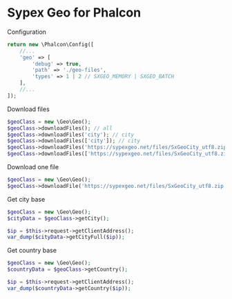 # Sypex Geo for Phalcon

Configuration

```php
return new \Phalcon\Config([
    //...
    'geo' => [
        'debug' => true,
        'path' => './geo-files',
        'types' => 1 | 2 // SXGEO_MEMORY | SXGEO_BATCH
    ],
    //...
]);
```

Download files

```php
$geoClass = new \Geo\Geo();
$geoClass->downloadFiles(); // all
$geoClass->downloadFiles('city'); // city
$geoClass->downloadFiles(['city']); // city
$geoClass->downloadFiles('https://sypexgeo.net/files/SxGeoCity_utf8.zip'); // city
$geoClass->downloadFiles(['https://sypexgeo.net/files/SxGeoCity_utf8.zip', 'country']); // city and country
```

Download one file

```php
$geoClass = new \Geo\Geo();
$geoClass->downloadFile('https://sypexgeo.net/files/SxGeoCity_utf8.zip');
```

Get city base

```php
$geoClass = new \Geo\Geo();
$cityData = $geoClass->getCity();

$ip = $this->request->getClientAddress();
var_dump($cityData->getCityFull($ip));
```

Get country base

```php
$geoClass = new \Geo\Geo();
$countryData = $geoClass->getCountry();

$ip = $this->request->getClientAddress();
var_dump($countryData->getCountry($ip));
```
